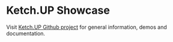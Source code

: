 # Ketch.UP Showcase

Visit [Ketch.UP Github project](https://github.com/smeup/ketchup) for general information, demos and documentation.
